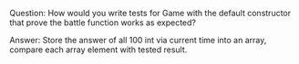 Question: How would you write tests for Game with the default constructor that prove the battle function works as expected?

Answer:
Store the answer of all 100 int via current time into an array, compare each array element with tested result.
